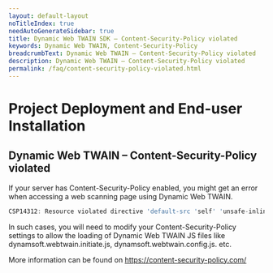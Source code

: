 ```yaml
---
layout: default-layout
noTitleIndex: true
needAutoGenerateSidebar: true
title: Dynamic Web TWAIN SDK – Content-Security-Policy violated
keywords: Dynamic Web TWAIN, Content-Security-Policy
breadcrumbText: Dynamic Web TWAIN – Content-Security-Policy violated
description: Dynamic Web TWAIN – Content-Security-Policy violated
permalink: /faq/content-security-policy-violated.html
---
```


# Project Deployment and End-user Installation

## Dynamic Web TWAIN – Content-Security-Policy violated

If your server has Content-Security-Policy enabled, you might get an error when accessing a web scanning page using Dynamic Web TWAIN.

```javascript
CSP14312: Resource violated directive 'default-src 'self' 'unsafe-inline' 'unsafe-eval'' in Content-Security-Policy: wss://127.0.0.1:8992/. Resource will be blocked.
```
In such cases, you will need to modify your Content-Security-Policy settings to allow the loading of Dynamic Web TWAIN JS files like dynamsoft.webtwain.initiate.js, dynamsoft.webtwain.config.js. etc.

More information can be found on <a href="https://content-security-policy.com/" target="_blank">https://content-security-policy.com/</a>
